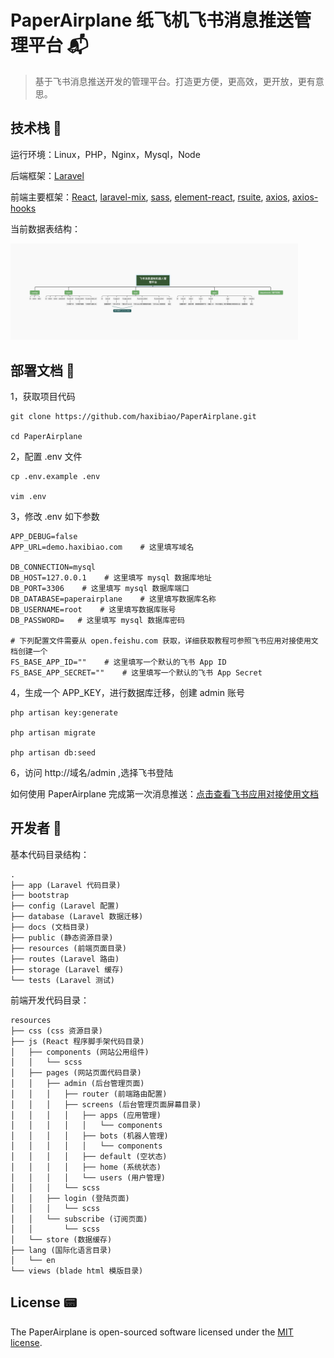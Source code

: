 # PaperAirplane 纸飞机飞书消息推送管理平台 📬

> 基于飞书消息推送开发的管理平台。打造更方便，更高效，更开放，更有意思。

## 技术栈 🎨

运行环境：Linux，PHP，Nginx，Mysql，Node

后端框架：[Laravel](https://github.com/laravel/laravel)

前端主要框架：[React](https://github.com/facebook/react), [laravel-mix](https://github.com/JeffreyWay/laravel-mix), [sass](https://www.npmjs.com/package/sass), [element-react](https://www.npmjs.com/package/element-react), [rsuite](https://www.npmjs.com/package/rsuite), [axios](https://www.npmjs.com/package/axios), [axios-hooks](https://www.npmjs.com/package/axios-hooks)

当前数据表结构：

<img style="width: 460px;" alt="databash_design" src="docs/assets/databash_design.png" /><br/>

## 部署文档 🚀

1，获取项目代码

```
git clone https://github.com/haxibiao/PaperAirplane.git

cd PaperAirplane
```

2，配置 .env 文件

```
cp .env.example .env

vim .env
```

3，修改 .env 如下参数

```
APP_DEBUG=false
APP_URL=demo.haxibiao.com    # 这里填写域名

DB_CONNECTION=mysql
DB_HOST=127.0.0.1    # 这里填写 mysql 数据库地址
DB_PORT=3306    # 这里填写 mysql 数据库端口
DB_DATABASE=paperairplane    # 这里填写数据库名称
DB_USERNAME=root    # 这里填写数据库账号
DB_PASSWORD=   # 这里填写 mysql 数据库密码

# 下列配置文件需要从 open.feishu.com 获取，详细获取教程可参照飞书应用对接使用文档创建一个
FS_BASE_APP_ID=""    # 这里填写一个默认的飞书 App ID
FS_BASE_APP_SECRET=""    # 这里填写一个默认的飞书 App Secret

```

4，生成一个 APP_KEY，进行数据库迁移，创建 admin 账号
```
php artisan key:generate

php artisan migrate

php artisan db:seed
```

6，访问 http://域名/admin  ,选择飞书登陆

如何使用 PaperAirplane 完成第一次消息推送：[点击查看飞书应用对接使用文档](https://haxibiao.feishu.cn/docs/doccnJMoBPX5g0kklGx1cv36Xuf?from=from_copylink)

## 开发者 🍗

基本代码目录结构：

```
.
├── app (Laravel 代码目录)
├── bootstrap
├── config (Laravel 配置)
├── database (Laravel 数据迁移)
├── docs (文档目录)
├── public (静态资源目录)
├── resources (前端页面目录)
├── routes (Laravel 路由)
├── storage (Laravel 缓存)
└── tests (Laravel 测试)
```

前端开发代码目录：

```
resources
├── css (css 资源目录)
├── js (React 程序脚手架代码目录)
│   ├── components (网站公用组件)
│   │   └── scss
│   ├── pages (网站页面代码目录)
│   │   ├── admin (后台管理页面)
│   │   │   ├── router (前端路由配置)
│   │   │   ├── screens (后台管理页面屏幕目录)
│   │   │   │   ├── apps (应用管理)
│   │   │   │   │   └── components
│   │   │   │   ├── bots (机器人管理)
│   │   │   │   │   └── components
│   │   │   │   ├── default (空状态)
│   │   │   │   ├── home (系统状态)
│   │   │   │   └── users (用户管理)
│   │   │   └── scss
│   │   ├── login (登陆页面)
│   │   │   └── scss
│   │   └── subscribe (订阅页面)
│   │       └── scss
│   └── store (数据缓存)
├── lang (国际化语言目录)
│   └── en
└── views (blade html 模版目录)
```

## License 📟

The PaperAirplane is open-sourced software licensed under the [MIT license](https://opensource.org/licenses/MIT).
